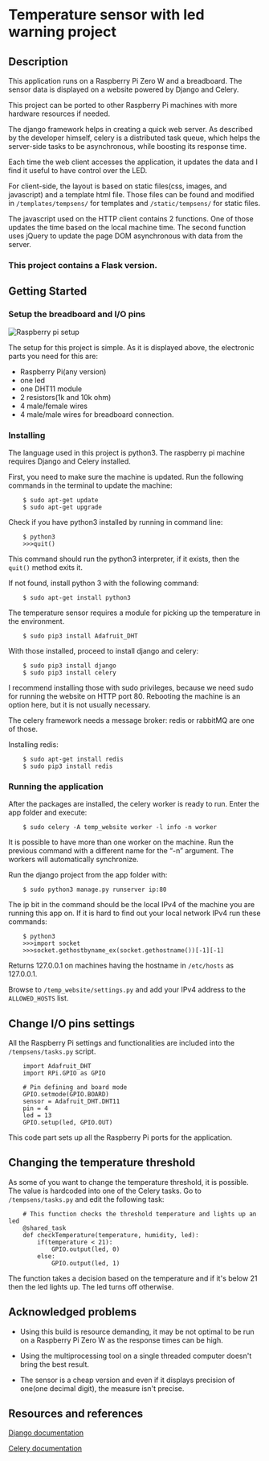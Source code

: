 # Temperature sensor with led warning project

## Description
This application runs on a Raspberry Pi Zero W and a breadboard. The sensor data is displayed on a website powered by Django and Celery.

This project can be ported to other Raspberry Pi machines with more hardware resources if needed. 

The django framework helps in creating a quick web server. As described by the developer himself, celery is a distributed task queue, which helps the server-side tasks to be asynchronous, while boosting its response time.

Each time the web client accesses the application, it updates the data and I find it useful to have control over the LED.

For client-side, the layout is based on static files(css, images, and javascript) and a template html file. Those files can be found and modified in `/templates/tempsens/` for templates and `/static/tempsens/` for static files.

The javascript used on the HTTP client contains 2 functions. One of those updates the time based on the local machine time. The second function uses jQuery to update the page DOM asynchronous with data from the server.

### This project contains a Flask version.

## Getting Started

### Setup the breadboard and I/O pins

![Raspberry pi setup](https://i.ibb.co/qJShbz9/Annotation-2020-05-21-114706.jpg)

The setup for this project is simple. As it is displayed above, the electronic parts you need for this are: 
- Raspberry Pi(any version) 
- one led
- one DHT11 module
- 2 resistors(1k and 10k ohm)
- 4 male/female wires 
- 4 male/male wires for breadboard connection.

### Installing

The language used in this project is python3. The raspberry pi machine requires Django and Celery installed.

First, you need to make sure the machine is updated. Run the following commands in the terminal to update the machine:
```
    $ sudo apt-get update
    $ sudo apt-get upgrade
```

Check if you have python3 installed by running in command line:
```
    $ python3
    >>>quit()
```

This command should run the python3 interpreter, if it exists, then the `quit()` method exits it.

If not found, install python 3 with the following command:
```
    $ sudo apt-get install python3
```

The temperature sensor requires a module for picking up the temperature in the environment.
```
    $ sudo pip3 install Adafruit_DHT
```

With those installed, proceed to install django and celery:
```
    $ sudo pip3 install django
    $ sudo pip3 install celery
```

I recommend installing those with sudo privileges, because we need sudo for running the website on HTTP port 80. Rebooting the machine is an option here, but it is not usually necessary.

The celery framework needs a message broker: redis or rabbitMQ are one of those.

Installing redis:
```
    $ sudo apt-get install redis
    $ sudo pip3 install redis
```

### Running the application

After the packages are installed, the celery worker is ready to run. Enter the app folder and execute:
```
    $ sudo celery -A temp_website worker -l info -n worker
```
It is possible to have more than one worker on the machine. Run the previous command with a different name for the “-n” argument. The workers will automatically synchronize. 

Run the django project from the app folder with:
```
    $ sudo python3 manage.py runserver ip:80
```

The ip bit in the command should be the local IPv4 of the machine you are running this app on. If it is hard to find out your local network IPv4 run these commands:
```
    $ python3
    >>>import socket
    >>>socket.gethostbyname_ex(socket.gethostname())[-1][-1]
```
Returns 127.0.0.1 on machines having the hostname in `/etc/hosts` as 127.0.0.1.


Browse to `/temp_website/settings.py` and add your IPv4 address to the `ALLOWED_HOSTS` list.

## Change I/O pins settings

All the Raspberry Pi settings and functionalities are included into the `/tempsens/tasks.py` script.

```
	import Adafruit_DHT
	import RPi.GPIO as GPIO

	# Pin defining and board mode
	GPIO.setmode(GPIO.BOARD)
	sensor = Adafruit_DHT.DHT11
	pin = 4
	led = 13
	GPIO.setup(led, GPIO.OUT)
```

This code part sets up all the Raspberry Pi ports for the application.

## Changing the temperature threshold

As some of you want to change the temperature threshold, it is possible. The value is hardcoded into one of the Celery tasks. Go to `/tempsens/tasks.py` and edit the following task:

```
	# This function checks the threshold temperature and lights up an led
	@shared_task
	def checkTemperature(temperature, humidity, led):
		if(temperature < 21):
			GPIO.output(led, 0)
		else:
			GPIO.output(led, 1)
```

The function takes a decision based on the temperature and if it's below 21 then the led lights up. The led turns off otherwise.

## Acknowledged problems

- Using this build is resource demanding, it may be not optimal to be run on a Raspberry Pi Zero W as the response times can be high.

- Using the multiprocessing tool on a single threaded computer doesn't bring the best result.

- The sensor is a cheap version and even if it displays precision of one(one decimal digit), the measure isn't precise.

## Resources and references

[Django documentation](https://towardsdatascience.com/image-panorama-stitching-with-opencv-2402bde6b46c)

[Celery documentation](https://docs.celeryproject.org/en/stable/)